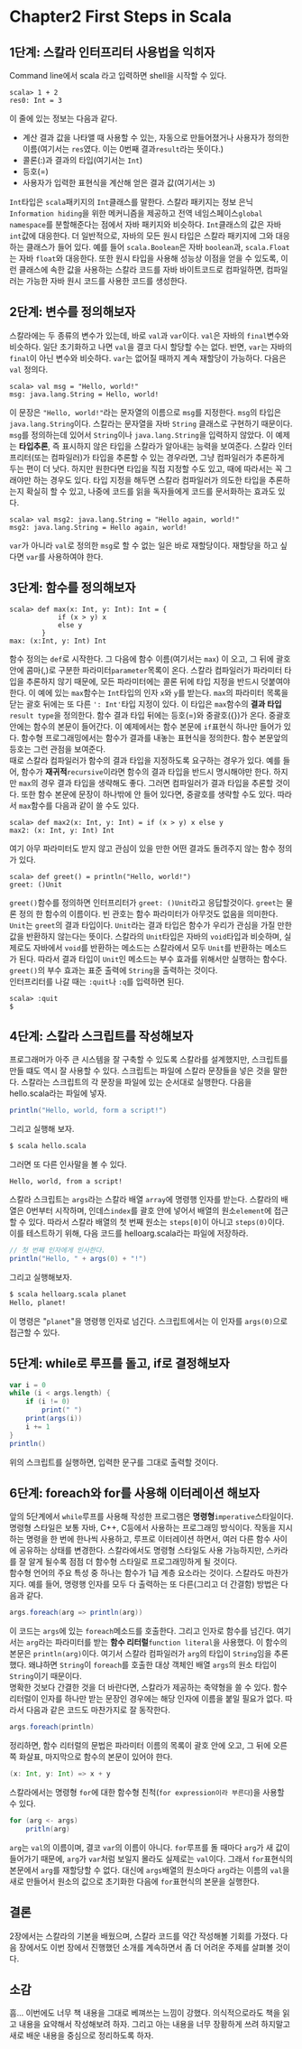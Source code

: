 # Chapter2 First Steps in Scala

## 1단계: 스칼라 인터프리터 사용법을 익히자
Command line에서 scala 라고 입력하면 shell을 시작할 수 있다.

```
scala> 1 + 2
res0: Int = 3
```
이 줄에 있는 정보는 다음과 같다.
* 계산 결과 값을 나타앨 때 사용할 수 있는, 자동으로 만들어졌거나 사용자가 정의한 이름(여기서는 `res`였다. 이는 0번째 결과`result`라는 뜻이다.)
* 콜론(:)과 결과의 타입(여기서는 `Int`)
* 등호(=)
* 사용자가 입력한 표현식을 계산해 얻은 결과 값(여기서는 `3`)

`Int`타입은 `scala`패키지의 `Int`클래스를 말한다. 스칼라 패키지는 정보 은닉`Information hiding`을 위한 메커니즘을 제공하고 전역 네임스페이스`global namespace`를 분할해준다는 점에서 자바 패키지와 비슷하다. `Int`클래스의 값은 자바 `int`값에 대응한다. 더 일반적으로, 자바의 모든 원시 타입은 스칼라 패키지에 그와 대응하는 클래스가 들어 있다. 예를 들어 `scala.Boolean`은 자바 `boolean`과, `scala.Float`는 자바 `float`와 대응한다. 또한 원시 타입을 사용해 성능상 이점을 얻을 수 있도록, 이런 클래스에 속한 값을 사용하는 스칼라 코드를 자바 바이트코드로 컴파일하면, 컴파일러는 가능한 자바 원시 코드를 사용한 코드를 생성한다. 

## 2단계: 변수를 정의해보자
스칼라에는 두 종류의 변수가 있는데, 바로 `val`과 `var`이다. `val`은 자바의 `final`변수와 비슷하다. 일단 초기화하고 나면 `val`을 결코 다시 할당할 수는 없다. 반면, `var`는 자바의 `final`이 아닌 변수와 비슷하다. `var`는 없어질 때까지 계속 재할당이 가능하다. 다음은 `val` 정의다.

```
scala> val msg = "Hello, world!"
msg: java.lang.String = Hello, world!
```
이 문장은 `"Hello, world!"`라는 문자열의 이름으로 `msg`를 지정한다. `msg`의 타입은 `java.lang.String`이다. 스칼라는 문자열을 자바 `String` 클래스로 구현하기 때문이다.  
`msg`를 정의하는데 있어서 `String`이나 `java.lang.String`을 입력하지 않았다. 이 예제는 **타입추론**, 즉 표시하지 않은 타입을 스칼라가 알아내는 능력을 보여준다. 스칼라 인터프리터(또는 컴파일러)가 타입을 추론할 수 있는 경우라면, 그냥 컴파일러가 추론하게 두는 편이 더 낫다. 하지만 원한다면 타입을 직접 지정할 수도 있고, 때에 따라서는 꼭 그래야만 하는 경우도 있다. 타입 지정을 해두면 스칼라 컴파일러가 의도한 타입을 추론하는지 확실히 할 수 있고, 나중에 코드를 읽을 독자들에게 코드를 문서화하는 효과도 있다.

```
scala> val msg2: java.lang.String = "Hello again, world!"
msg2: java.lang.String = Hello again, world!
```
`var`가 아니라 `val`로 정의한 `msg`로 할 수 없는 일은 바로 재할당이다. 재할당을 하고 싶다면 `var`를 사용하여야 한다.

## 3단계: 함수를 정의해보자

```
scala> def max(x: Int, y: Int): Int = {
			if (x > y) x
			else y
		}
max: (x:Int, y: Int) Int
```
함수 정의는 `def`로 시작한다. 그 다음에 함수 이름(여기서는 `max`) 이 오고, 그 뒤에 괄호 안에 콤마(,)로 구분한 파라미터`parameter`목록이 온다. 스칼라 컴파일러가 파라미터 타입을 추론하지 않기 때문에, 모든 파라미터에는 콜론 뒤에 타입 지정을 반드시 덧붙여야 한다. 이 예에 있는 `max`함수는 `Int`타입의 인자 `x`와 `y`를 받는다. `max`의 파라미터 목록을 닫는 괄호 뒤에는 또 다른 `': Int'`타입 지정이 있다. 이 타입은 `max`함수의 **결과 타입**`result type`을 정의한다. 함수 결과 타입 뒤에는 등호(=)와 중괄호({})가 온다. 중괄호 안에는 함수의 본문이 들어간다. 이 예제에서는 함수 본문에 `if`표현식 하나만 들어가 있다. 함수형 프로그래밍에서는 함수가 결과를 내놓는 표현식을 정의한다. 함수 본문앞의 등호는 그런 관점을 보여준다.  
때로 스칼라 컴파일러가 함수의 결과 타입을 지정하도록 요구하는 경우가 있다. 예를 들어, 함수가 **재귀적**`recursive`이라면 함수의 결과 타입을 반드시 명시해야만 한다. 하지만 `max`의 경우 결과 타입을 생략해도 좋다. 그러면 컴파일러가 결과 타입을 추론할 것이다. 또한 함수 본문에 문장이 하나밖에 안 들어 있다면, 중괄호를 생략할 수도 있다. 따라서 `max`함수를 다음과 같이 쓸 수도 있다.

```
scala> def max2(x: Int, y: Int) = if (x > y) x else y
max2: (x: Int, y: Int) Int
```
여기 아무 파라미터도 받지 않고 관심이 있을 만한 어떤 결과도 돌려주지 않는 함수 정의가 있다.

```
scala> def greet() = println("Hello, world!")
greet: ()Unit
```
`greet()`함수를 정의하면 인터프리터가 `greet: ()Unit`라고 응답할것이다. `greet`는 물론 정의 한 함수의 이름이다. 빈 관호는 함수 파라미터가 아무것도 없음을 의미한다. `Unit`는 `greet`의 결과 타입이다. `Unit`라는 결과 타입은 함수가 우리가 관심을 가질 만한 값을 반환하지 않는다는 뜻이다. 스칼라의 `Unit`타입은 자바의 `void`타입과 비슷하며, 실제로도 자바에서 `void`를 반환하는 메소드는 스칼라에서 모두 `Unit`를 반환하는 메소드가 된다. 따라서 결과 타입이 `Unit`인 메소드는 부수 효과를 위해서만 실행하는 함수다. `greet()`의 부수 효과는 표준 출력에 `String`을 출력하는 것이다.  
인터프리터를 나갈 때는 `:quit`나 `:q`를 입력하면 된다.

```
scala> :quit
$
```

## 4단계: 스칼라 스크립트를 작성해보자
프로그래머가 아주 큰 시스템을 잘 구축할 수 있도록 스칼라를 설계했지만, 스크립트를 만들 떄도 역시 잘 사용할 수 있다. 스크립트는 파일에 스칼라 문장들을 넣은 것을 말한다. 스칼라는 스크립트의 각 문장을 파일에 있는 순서대로 실행한다. 다음을 hello.scala라는 파일에 넣자.

```scala
println("Hello, world, form a script!")
```
그리고 실행해 보자.

```bash
$ scala hello.scala
```
그러면 또 다른 인사말을 볼 수 있다.

```
Hello, world, from a script!
```
스칼라 스크립트는 `args`라는 스칼라 배열 `array`에 명령행 인자를 받는다. 스칼라의 배열은 0번부터 시작하며, 인데스`index`를 괄호 안에 넣어서 배열의 원소`element`에 접근할 수 있다. 따라서 스칼라 배열의 첫 번째 원소는 `steps[0]`이 아니고 `steps(0)`이다. 이를 테스트하기 위해, 다음 코드를 helloarg.scala라는 파일에 저장하라.

```scala
// 첫 번째 인자에게 인사한다.
println("Hello, " + args(0) + "!")
```
그리고 실행해보자.

```bash
$ scala helloarg.scala planet
Hello, planet!
```
이 명령은 "`planet`"을 명령행 인자로 넘긴다. 스크립트에서는 이 인자를 `args(0)`으로 접근할 수 있다.

## 5단계: while로 루프를 돌고, if로 결정해보자

```scala
var i = 0
while (i < args.length) {
	if (i != 0)
		print(" ")
	print(args(i))
	i += 1
}
println()
```
위의 스크립트를 실행하면, 입력한 문구를 그대로 출력할 것이다.

## 6단계: foreach와 for를 사용해 이터레이션 해보자
앞의 5단계에서 `while`루프를 사용해 작성한 프로그램은 **명령형**`imperative`스타일이다. 명령형 스타일은 보통 자바, C++, C등에서 사용하는 프로그래밍 방식이다. 작동을 지시하는 명령을 한 번에 한나씩 사용하고, 루프로 이터레이션 하면서, 여러 다른 함수 사이에 공유하는 상태를 변경한다. 스칼라에서도 명령형 스타일도 사용 가능하지만, 스카라를 잘 알게 될수록 점점 더 함수형 스타일로 프로그래밍하게 될 것이다.  
함수형 언어의 주요 특성 중 하나는 함수가 1급 계층 요소라는 것이다. 스칼라도 마찬가지다. 예를 들어, 명령행 인자를 모두 다 출력하는 또 다른(그리고 더 간결함) 방법은 다음과 같다.

```scala
args.foreach(arg => println(arg))
```
이 코드는 `args`에 있는 `foreach`메소드를 호출한다. 그리고 인자로 함수를 넘긴다. 여기서는 `arg`라는 파라미터를 받는 **함수 리터럴**`function literal`을 사용했다. 이 함수의 본문은 `println(arg)`이다. 여기서 스칼라 컴파일러가 `arg`의 타입이 `String`임을 추론했다. 왜냐하면 `String`이 `foreach`를 호출한 대상 객체인 배열 `args`의 원소 타입이 `String`이기 때문이다.   
명확한 것보다 간결한 것을 더 바란다면, 스칼라가 제공하는 축약형을 쓸 수 있다. 함수 리터럴이 인자를 하나만 받는 문장인 경우에는 해당 인자에 이름을 붙일 필요가 없다. 따라서 다음과 같은 코드도 마찬가지로 잘 동작한다.

```scala
args.foreach(println)
```
정리하면, 함수 리터럴의 문법은 파라미터 이름의 목록이 괄호 안에 오고, 그 뒤에 오른쪽 화살표, 마지막으로 함수의 본문이 있어야 한다. 

```scala
(x: Int, y: Int) => x + y
```
스칼라에서는 명령형 `for`에 대한 함수형 친척(`for expression이라 부른다`)을 사용할 수 있다.

```scala
for (arg <- args)
	pritln(arg)
```
`arg`는 `val`의 이름이며, 결코 `var`의 이름이 아니다. `for`루프를 돌 때마다 `arg`가 새 값이 들어가기 때문에, `arg`가 `var`처럼 보일지 몰라도 실제로는 `val`이다. 그래서 `for`표현식의 본문에서 `arg`를 재할당할 수 없다. 대신에 `args`배열의 원소마다 `arg`라는 이름의 `val`을 새로 만들어서 원소의 값으로 초기화한 다음에 `for`표현식의 본문을 실행한다.

## 결론
2장에서는 스칼라의 기본을 배웠으며, 스칼라 코드를 약간 작성해볼 기회를 가졌다. 다음 장에서도 이번 장에서 진행했던 소개를 계속하면서 좀 더 어려운 주제를 살펴볼 것이다.

## 소감
흠... 이번에도 너무 책 내용을 그대로 베껴쓰는 느낌이 강했다. 의식적으로라도 책을 읽고 내용을 요약해서 작성해보려 하자.
그리고 아는 내용을 너무 장황하게 쓰려 하지말고 새로 배운 내용을 중심으로 정리하도록 하자.